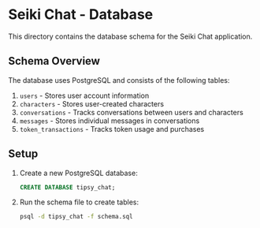 # Seiki Chat - Database

This directory contains the database schema for the Seiki Chat application.

## Schema Overview

The database uses PostgreSQL and consists of the following tables:

1. `users` - Stores user account information
2. `characters` - Stores user-created characters
3. `conversations` - Tracks conversations between users and characters
4. `messages` - Stores individual messages in conversations
5. `token_transactions` - Tracks token usage and purchases

## Setup

1. Create a new PostgreSQL database:
   ```sql
   CREATE DATABASE tipsy_chat;
   ```

2. Run the schema file to create tables:
   ```bash
   psql -d tipsy_chat -f schema.sql
   ```